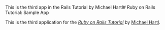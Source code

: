 This is the third app in the Rails Tutorial by Michael Hartl# Ruby on Rails Tutorial: Sample App

This is the third application for the
[*Ruby on Rails Tutorial*](http://www.railstutorial.org/)
by [Michael Hartl](http://www.michaelhartl.com/).